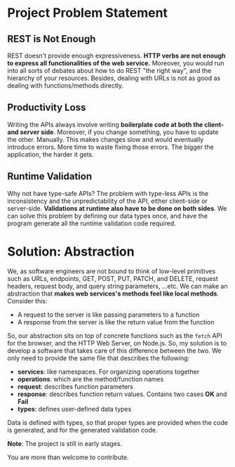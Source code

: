 # Project Problem Statement

## REST is Not Enough
REST doesn't provide enough expressiveness. **HTTP verbs are not enough to express all functionalities of the web service.** Moreover, you would run into all sorts of debates about how to do REST &quot;the right way&quot;, and the hierarchy of your resources. Besides, dealing with URLs is not as good as dealing with functions/methods directly.

## Productivity Loss
Writing the APIs always involve writing **boilerplate code at both the client- and server side**. Moreover, if you change something, you have to update the other. Manually. This makes changes slow and would eventually introduce errors. More time to waste fixing those errors. The bigger the application, the harder it gets.

## Runtime Validation
Why not have type-safe APIs? The problem with type-less APIs is the inconsistency and the unpredictability of the API, either client-side or server-side. **Validations at runtime also have to be done on both sides**. We can solve this problem by defining our data types once, and have the program generate all the runtime validation code required.

# Solution: Abstraction
We, as software engineers are not bound to think of low-level primitives such as URLs, endpoints, GET, POST, PUT, PATCH, and DELETE, request headers, request body, and query string parameters, ...etc. We can make an abstraction that **makes web services's methods feel like local methods**. Consider this:

- A request to the server is like passing parameters to a function
- A response from the server is like the return value from the function

So, our abstraction sits on top of concrete functions such as the `fetch` API for the browser, and the HTTP Web Server, on Node.js. So, my solution is to develop a software that takes care of this difference between the two. We only need to provide the same file that describes the following:

- **services**: like namespaces. For organizing operations together
- **operations**: which are the method/function names
- **request**: describes function parameters
- **response**: describes function return values. Contains two cases **OK** and **Fail**
- **types**: defines user-defined data types

Data is defined with types, so that proper types are provided when the code is generated, and for the generated validation code.

**Note**: The project is still in early stages.

You are more than welcome to contribute.
